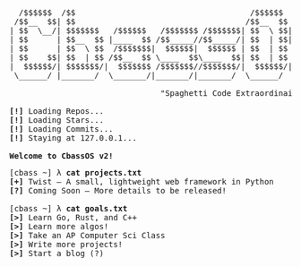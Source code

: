 <pre>
  /$$$$$$  /$$                                     /$$$$$$   /$$$$$$                    /$$$$$$ 
 /$$__  $$| $$                                    /$$__  $$ /$$__  $$                  /$$__  $$
| $$  \__/| $$$$$$$   /$$$$$$   /$$$$$$$ /$$$$$$$| $$  \ $$| $$  \__/       /$$    /$$|__/  \ $$
| $$      | $$__  $$ |____  $$ /$$_____//$$_____/| $$  | $$|  $$$$$$       |  $$  /$$/  /$$$$$$/
| $$      | $$  \ $$  /$$$$$$$|  $$$$$$|  $$$$$$ | $$  | $$ \____  $$       \  $$/$$/  /$$____/ 
| $$    $$| $$  | $$ /$$__  $$ \____  $$\____  $$| $$  | $$ /$$  \ $$        \  $$$/  | $$      
|  $$$$$$/| $$$$$$$/|  $$$$$$$ /$$$$$$$//$$$$$$$/|  $$$$$$/|  $$$$$$/         \  $/   | $$$$$$$$
 \______/ |_______/  \_______/|_______/|_______/  \______/  \______/           \_/    |________/   

                                "Spaghetti Code Extraordinaire(™)"     

<strong>[!]</strong> Loading Repos...
<strong>[!]</strong> Loading Stars...
<strong>[!]</strong> Loading Commits...
<strong>[!]</strong> Staying at 127.0.0.1...

<strong>Welcome to CbassOS v2!</strong>
</pre>

<pre>
[cbass ~] λ <strong>cat projects.txt</strong>
<strong>[+]</strong> Twist — A small, lightweight web framework in Python
<strong>[?]</strong> Coming Soon — More details to be released!

[cbass ~] λ <strong>cat goals.txt</strong>
<strong>[>]</strong> Learn Go, Rust, and C++
<strong>[>]</strong> Learn more algos!
<strong>[>]</strong> Take an AP Computer Sci Class
<strong>[>]</strong> Write more projects!
<strong>[>]</strong> Start a blog (?)
</pre>
